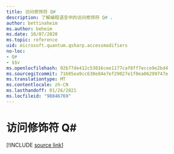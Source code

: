 ```yaml
---
title: 访问修饰符 Q#
description: 了解编程语言中的访问修饰符 Q# 。
author: bettinaheim
ms.author: beheim
ms.date: 10/07/2020
ms.topic: reference
uid: microsoft.quantum.qsharp.accessmodifiers
no-loc:
- Q#
- $$v
ms.openlocfilehash: 92b77de412c53016cee1177caf8ff7ecce9e2bd4
ms.sourcegitcommit: 71605ea9cc630e84e7ef29027e1f0ea06299747e
ms.translationtype: MT
ms.contentlocale: zh-CN
ms.lasthandoff: 01/26/2021
ms.locfileid: "98846769"
---
```

# <a name="access-modifiers-in-no-locq"></a>访问修饰符 Q#

[!INCLUDE [source link](~/includes/qsharp-language/Specifications/Language/1_ProgramStructure/6_AccessModifiers.md)]

